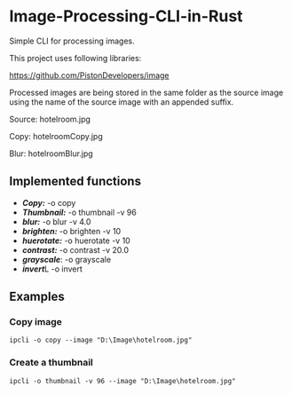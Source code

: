 # Image-Processing-CLI-in-Rust

Simple CLI for processing images.

This project uses following libraries:

https://github.com/PistonDevelopers/image


Processed images are being stored in the same folder as the source image using the name of the source image with an appended suffix.

Source: hotelroom.jpg

Copy: hotelroomCopy.jpg

Blur: hotelroomBlur.jpg


## Implemented functions
* ***Copy:*** -o copy 
* ***Thumbnail:*** -o thumbnail -v 96
* ***blur:*** -o blur -v 4.0 
* ***brighten:*** -o brighten -v 10
* ***huerotate:*** -o huerotate -v 10
* ***contrast:*** -o contrast -v 20.0
* ***grayscale***: -o grayscale 
* ***invert***L -o invert

## Examples 

### Copy image
```
ipcli -o copy --image "D:\Image\hotelroom.jpg"
```

### Create a thumbnail 
```
ipcli -o thumbnail -v 96 --image "D:\Image\hotelroom.jpg"
```
